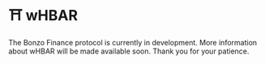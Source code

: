 # ⛩️ wHBAR

The Bonzo Finance protocol is currently in development. More information about wHBAR will be made available soon. Thank you for your patience.
